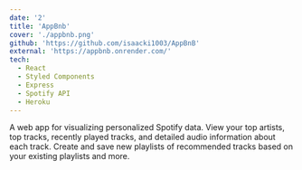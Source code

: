 ```yaml
---
date: '2'
title: 'AppBnb'
cover: './appbnb.png'
github: 'https://github.com/isaacki1003/AppBnB'
external: 'https://appbnb.onrender.com/'
tech:
  - React
  - Styled Components
  - Express
  - Spotify API
  - Heroku
---
```


A web app for visualizing personalized Spotify data. View your top artists, top tracks, recently played tracks, and detailed audio information about each track. Create and save new playlists of recommended tracks based on your existing playlists and more.
